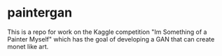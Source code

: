 # paintergan
This is a repo for work on the Kaggle competition "Im Something of a Painter Myself" which has the goal of developing a GAN that can create monet like art. 
